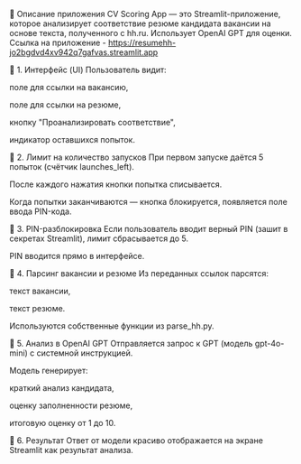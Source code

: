 🚀 Описание приложения
CV Scoring App — это Streamlit-приложение, которое анализирует соответствие резюме кандидата вакансии на основе текста, полученного с hh.ru. Использует OpenAI GPT для оценки.
Ссылка на приложение - https://resumehh-jo2bgdvd4xv942q7gafvas.streamlit.app 

🔹 1. Интерфейс (UI)
Пользователь видит:

поле для ссылки на вакансию,

поле для ссылки на резюме,

кнопку "Проанализировать соответствие",

индикатор оставшихся попыток.

🔹 2. Лимит на количество запусков
При первом запуске даётся 5 попыток (счётчик launches_left).

После каждого нажатия кнопки попытка списывается.

Когда попытки заканчиваются — кнопка блокируется, появляется поле ввода PIN-кода.

🔹 3. PIN-разблокировка
Если пользователь вводит верный PIN (зашит в секретах Streamlit), лимит сбрасывается до 5.

PIN вводится прямо в интерфейсе.

🔹 4. Парсинг вакансии и резюме
Из переданных ссылок парсятся:

текст вакансии,

текст резюме.

Используются собственные функции из parse_hh.py.

🔹 5. Анализ в OpenAI GPT
Отправляется запрос к GPT (модель gpt-4o-mini) с системной инструкцией.

Модель генерирует:

краткий анализ кандидата,

оценку заполненности резюме,

итоговую оценку от 1 до 10.

🔹 6. Результат
Ответ от модели красиво отображается на экране Streamlit как результат анализа.

